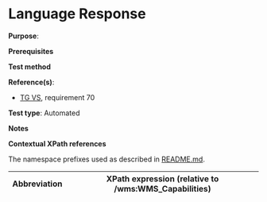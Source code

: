 # Language Response

**Purpose**: 

**Prerequisites**

**Test method**



**Reference(s)**:

* [TG VS](./README.md#ref_TG_VS), requirement 70

**Test type**: Automated

**Notes**

**Contextual XPath references**

The namespace prefixes used as described in [README.md](./README.md#namespaces).

Abbreviation                                               |  XPath expression (relative to /wms:WMS_Capabilities)
---------------------------------------------------------- | -------------------------------------------------------------------------
